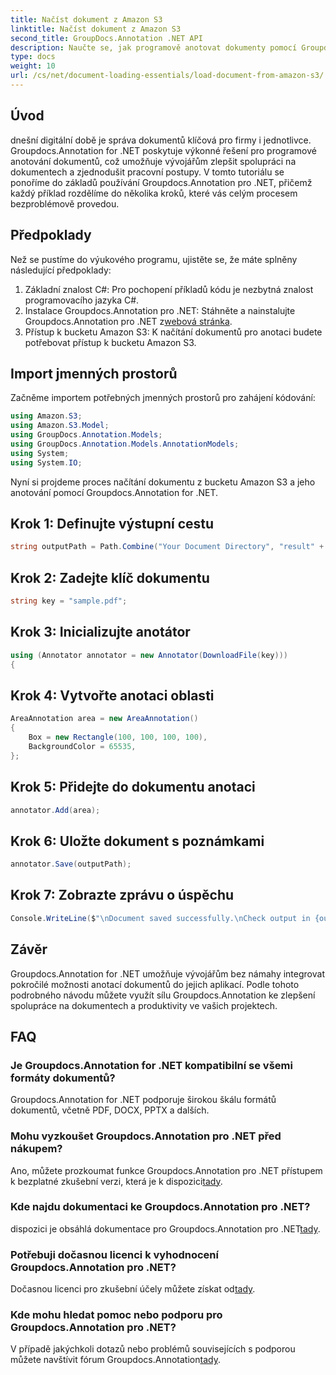 ```yaml
---
title: Načíst dokument z Amazon S3
linktitle: Načíst dokument z Amazon S3
second_title: GroupDocs.Annotation .NET API
description: Naučte se, jak programově anotovat dokumenty pomocí Groupdocs.Annotation pro .NET. Výukový program krok za krokem pro bezproblémovou integraci.
type: docs
weight: 10
url: /cs/net/document-loading-essentials/load-document-from-amazon-s3/
---
```

## Úvod
dnešní digitální době je správa dokumentů klíčová pro firmy i jednotlivce. Groupdocs.Annotation for .NET poskytuje výkonné řešení pro programové anotování dokumentů, což umožňuje vývojářům zlepšit spolupráci na dokumentech a zjednodušit pracovní postupy. V tomto tutoriálu se ponoříme do základů používání Groupdocs.Annotation pro .NET, přičemž každý příklad rozdělíme do několika kroků, které vás celým procesem bezproblémově provedou.
## Předpoklady
Než se pustíme do výukového programu, ujistěte se, že máte splněny následující předpoklady:
1. Základní znalost C#: Pro pochopení příkladů kódu je nezbytná znalost programovacího jazyka C#.
2.  Instalace Groupdocs.Annotation pro .NET: Stáhněte a nainstalujte Groupdocs.Annotation pro .NET z[webová stránka](https://releases.groupdocs.com/annotation/net/).
3. Přístup k bucketu Amazon S3: K načítání dokumentů pro anotaci budete potřebovat přístup k bucketu Amazon S3.

## Import jmenných prostorů
Začněme importem potřebných jmenných prostorů pro zahájení kódování:

```csharp
using Amazon.S3;
using Amazon.S3.Model;
using GroupDocs.Annotation.Models;
using GroupDocs.Annotation.Models.AnnotationModels;
using System;
using System.IO;
```


Nyní si projdeme proces načítání dokumentu z bucketu Amazon S3 a jeho anotování pomocí Groupdocs.Annotation for .NET.
## Krok 1: Definujte výstupní cestu
```csharp
string outputPath = Path.Combine("Your Document Directory", "result" + Path.GetExtension("input.pdf"));
```
## Krok 2: Zadejte klíč dokumentu
```csharp
string key = "sample.pdf";
```
## Krok 3: Inicializujte anotátor
```csharp
using (Annotator annotator = new Annotator(DownloadFile(key)))
{
```
## Krok 4: Vytvořte anotaci oblasti
```csharp
AreaAnnotation area = new AreaAnnotation()
{
    Box = new Rectangle(100, 100, 100, 100),
    BackgroundColor = 65535,
};
```
## Krok 5: Přidejte do dokumentu anotaci
```csharp
annotator.Add(area);
```
## Krok 6: Uložte dokument s poznámkami
```csharp
annotator.Save(outputPath);
```
## Krok 7: Zobrazte zprávu o úspěchu
```csharp
Console.WriteLine($"\nDocument saved successfully.\nCheck output in {outputPath}.");
```

## Závěr
Groupdocs.Annotation for .NET umožňuje vývojářům bez námahy integrovat pokročilé možnosti anotací dokumentů do jejich aplikací. Podle tohoto podrobného návodu můžete využít sílu Groupdocs.Annotation ke zlepšení spolupráce na dokumentech a produktivity ve vašich projektech.
## FAQ
### Je Groupdocs.Annotation for .NET kompatibilní se všemi formáty dokumentů?
Groupdocs.Annotation for .NET podporuje širokou škálu formátů dokumentů, včetně PDF, DOCX, PPTX a dalších.
### Mohu vyzkoušet Groupdocs.Annotation pro .NET před nákupem?
 Ano, můžete prozkoumat funkce Groupdocs.Annotation pro .NET přístupem k bezplatné zkušební verzi, která je k dispozici[tady](https://releases.groupdocs.com/).
### Kde najdu dokumentaci ke Groupdocs.Annotation pro .NET?
 dispozici je obsáhlá dokumentace pro Groupdocs.Annotation pro .NET[tady](https://reference.groupdocs.com/annotation/net/).
### Potřebuji dočasnou licenci k vyhodnocení Groupdocs.Annotation pro .NET?
 Dočasnou licenci pro zkušební účely můžete získat od[tady](https://purchase.groupdocs.com/temporary-license/).
### Kde mohu hledat pomoc nebo podporu pro Groupdocs.Annotation pro .NET?
 V případě jakýchkoli dotazů nebo problémů souvisejících s podporou můžete navštívit fórum Groupdocs.Annotation[tady](https://forum.groupdocs.com/c/annotation/10).